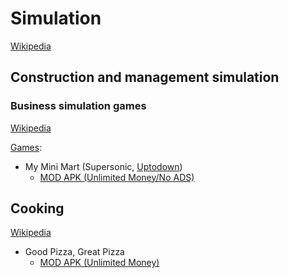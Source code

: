 # Simulation
[Wikipedia](https://en.wikipedia.org/wiki/Simulation_video_game)

## Construction and management simulation
### Business simulation games
[Wikipedia](https://en.wikipedia.org/wiki/Business_simulation_game)

[Games](https://en.wikipedia.org/wiki/Category:Business_simulation_games):
- My Mini Mart (Supersonic, [Uptodown](https://my-mini-mart.en.uptodown.com/android))
  - [MOD APK (Unlimited Money/No ADS)](https://liteapks.com/my-mini-mart.html)

## Cooking
[Wikipedia](https://en.wikipedia.org/wiki/Category:Cooking_video_games)

- Good Pizza, Great Pizza
  - [MOD APK (Unlimited Money)](https://liteapks.com/good-pizza-great-pizza.html)